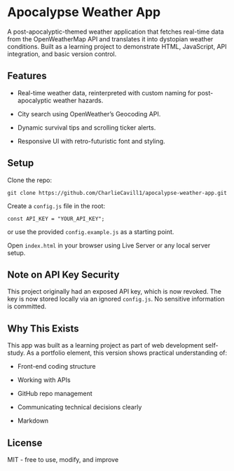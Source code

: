 # Apocalypse Weather App

A post-apocalyptic-themed weather application that fetches real-time data from the OpenWeatherMap API and translates it into dystopian weather conditions. Built as a learning project to demonstrate HTML, JavaScript, API integration, and basic version control.

## Features

* Real-time weather data, reinterpreted with custom naming for post-apocalyptic weather hazards.

* City search using OpenWeather’s Geocoding API.

* Dynamic survival tips and scrolling ticker alerts.

* Responsive UI with retro-futuristic font and styling.

## Setup

Clone the repo:

```git clone https://github.com/CharlieCavill1/apocalypse-weather-app.git```

Create a `config.js` file in the root:

```const API_KEY = "YOUR_API_KEY";```

or use the provided `config.example.js` as a starting point.

Open `index.html` in your browser using Live Server or any local server setup.

## Note on API Key Security

This project originally had an exposed API key, which is now revoked. The key is now stored locally via an ignored `config.js`. No sensitive information is committed.

## Why This Exists

This app was built as a learning project as part of web development self-study. As a portfolio element, this version shows practical understanding of:

* Front-end coding structure

* Working with APIs

* GitHub repo management

* Communicating technical decisions clearly

* Markdown

## License

MIT - free to use, modify, and improve
